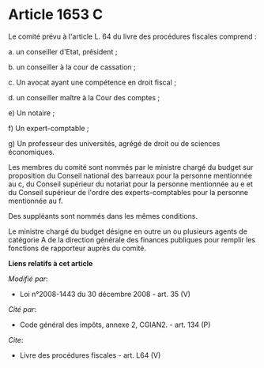 # Article 1653 C

Le comité prévu à l'article L. 64 du livre des procédures fiscales comprend : 

a. un conseiller d'Etat, président ; 

b. un conseiller à la cour de cassation ; 

c. Un avocat ayant une compétence en droit fiscal ; 

d. un conseiller maître à la Cour des comptes ; 

e) Un notaire ; 

f) Un expert-comptable ; 

g) Un professeur des universités, agrégé de droit ou de sciences économiques. 

Les membres du comité sont nommés par le ministre chargé du budget sur proposition du Conseil national des barreaux pour la
personne mentionnée au c, du Conseil supérieur du notariat pour la personne mentionnée au e et du Conseil supérieur de
l'ordre des experts-comptables pour la personne mentionnée au f. 

Des suppléants sont nommés dans les mêmes conditions. 

Le ministre chargé du budget désigne en outre un ou plusieurs agents de catégorie A de la direction générale des finances
publiques pour remplir les fonctions de rapporteur auprès du comité.

**Liens relatifs à cet article**

_Modifié par_:

  - Loi n°2008-1443 du 30 décembre 2008 - art. 35 (V)

_Cité par_:

  - Code général des impôts, annexe 2, CGIAN2. - art. 134 (P)

_Cite_:

  - Livre des procédures fiscales - art. L64 (V)
